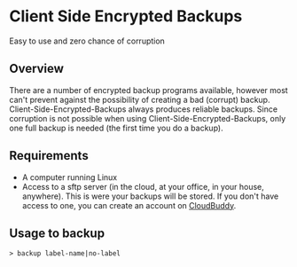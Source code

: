 # Client Side Encrypted Backups

Easy to use and zero chance of corruption

## Overview

There are a number of encrypted backup programs available, however most can't prevent against the possibility of creating a bad (corrupt) backup.  Client-Side-Encrypted-Backups always produces reliable backups.  Since corruption is not possible when using Client-Side-Encrypted-Backups, only one full backup is needed (the first time you do a backup).

## Requirements

* A computer running Linux
* Access to a sftp server (in the cloud, at your office, in your house, anywhere).  This is were your backups will be stored.  If you don't have access to one, you can create an account on [CloudBuddy](https://cloudbuddy.cloud).

## Usage to backup
```console
> backup label-name|no-label
```
